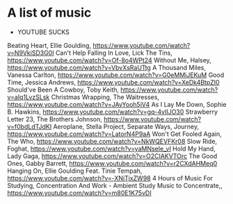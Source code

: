 # A list of music

* YOUTUBE SUCKS

Beating Heart, Ellie Goulding, https://www.youtube.com/watch?v=N9VkiSD3G0I
Can't Help Falling In Love, Lick The Tins, https://www.youtube.com/watch?v=Of-8o4WPt24
Without Me, Halsey, https://www.youtube.com/watch?v=VbvXsRaUTtg
A Thousand Miles, Vanessa Carlton, https://www.youtube.com/watch?v=G0eMMiJEKuM
Good Time, Jessica Andrews, https://www.youtube.com/watch?v=XeDk4BtpZI0
Should've Been A Cowboy, Toby Keith, https://www.youtube.com/watch?v=aIq1LvzSLsk
Christmas Wrapping, The Waitresses, https://www.youtube.com/watch?v=JAvYooh5jV4
As I Lay Me Down, Sophie B. Hawkins, https://www.youtube.com/watch?v=gq-4vIIJO30
Strawberry Letter 23, The Brothers Johnson, https://www.youtube.com/watch?v=f0bdLdTJdKI
Aeroplane, Stella Project, 
Separate Ways, Journey, https://www.youtube.com/watch?v=LatorN4P9aA
Won't Get Fooled Again, The Who, https://www.youtube.com/watch?v=NkWQEVFKr08
Slow Ride, Foghat, https://www.youtube.com/watch?v=yaMNseIe_vI
Hold My Hand, Lady Gaga, https://www.youtube.com/watch?v=O2CIAKVTOrc
The Good Ones, Gabby Barrett, https://www.youtube.com/watch?v=r2CXdAHMeq0
Hanging On, Ellie Goulding Feat. Tinie Tempah, https://www.youtube.com/watch?v=-XNiTjxZW98
4 Hours of Music For Studying, Concentration And Work - Ambient Study Music to Concentrate,, https://www.youtube.com/watch?v=m80E1K75vDI
